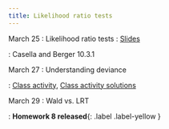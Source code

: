 ```yaml
---
title: Likelihood ratio tests
---
```


March 25
: Likelihood ratio tests
  : [Slides](https://sta711-s24.github.io/slides/lecture_26.pdf)

: Casella and Berger 10.3.1
  
March 27
: Understanding deviance

  : [Class activity](https://sta711-s24.github.io/class_activities/ca_lecture_27.html), [Class activity solutions](https://sta711-s24.github.io/class_activities/ca_lecture_27_solutions.html)

March 29
: Wald vs. LRT

: **Homework 8 released**{: .label .label-yellow }
